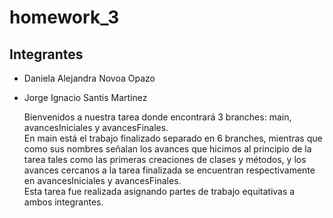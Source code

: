 # homework_3  

## Integrantes  

- Daniela Alejandra Novoa Opazo
- Jorge Ignacio Santis Martinez   
 
  Bienvenidos a nuestra tarea donde encontrará 3 branches: main, avancesIniciales y avancesFinales.   
  En main está el trabajo finalizado separado en 6 branches, mientras que como sus nombres señalan los avances que hicimos al principio de la tarea tales como las primeras creaciones de clases y métodos, y los avances cercanos a la tarea finalizada se encuentran respectivamente en avancesIniciales y avancesFinales.  
  Esta tarea fue realizada asignando partes  de trabajo equitativas a ambos integrantes.
